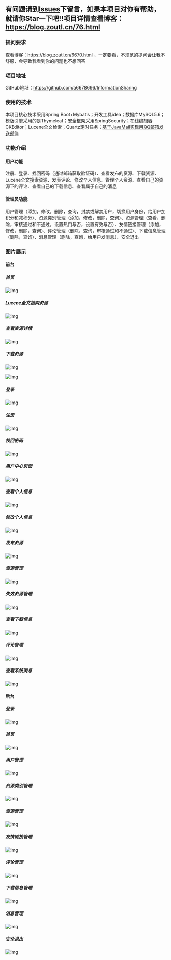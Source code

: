 ## 有问题请到[Issues](https://github.com/a6678696/InformationSharing/issues)下留言，如果本项目对你有帮助，就请你Star一下吧!!项目详情查看博客：https://blog.zoutl.cn/76.html

### 提问要求

查看博客：https://blog.zoutl.cn/6670.html ，一定要看，不规范的提问会让我不舒服，会导致我看到你的问题也不想回答

### 项目地址

GitHub地址：https://github.com/a6678696/InformationSharing

### 使用的技术

本项目核心技术采用Spring Boot+Mybatis；开发工具idea；数据库MySQL5.6；模版引擎采用的是Thymeleaf；安全框架采用SpringSecurity；在线编辑器CKEditor；Lucene全文检索；Quartz定时任务；[基于JavaMail实现用QQ邮箱发送邮件 ](https://blog.zoutl.cn/64.html)

### 功能介绍

#### 用户功能

注册、登录、找回密码（通过邮箱获取验证码）、查看发布的资源、下载资源、Lucene全文搜索资源、发表评论、修改个人信息、管理个人资源、查看自己的资源下的评论、查看自己的下载信息、查看属于自己的消息

#### 管理员功能

用户管理（添加，修改，删除，查询，封禁或解禁用户，切换用户身份，给用户加积分和减积分）、资源类别管理（添加，修改，删除，查询）、资源管理（查看，删除，审核通过和不通过，设置热门与否，设置有效与否）、友情链接管理（添加，修改，删除，查询）、评论管理（删除，查询，审核通过和不通过）、下载信息管理（删除，查询）、消息管理（删除，查询，给用户发消息）、安全退出

### 图片展示

#### 前台

##### 首页

![img](https://image.zoutl.cn/hexo-blog/blogImage/20210117214057.jpg)

##### Lucene全文搜索资源

![img](https://image.zoutl.cn/hexo-blog/blogImage/20210117214225.jpg)

##### 查看资源详情

![img](https://image.zoutl.cn/hexo-blog/blogImage/20210117214317.jpg)

##### 下载资源

![img](https://image.zoutl.cn/hexo-blog/blogImage/20210117214501.jpg)

![img](https://image.zoutl.cn/hexo-blog/blogImage/20210117214539.jpg)

##### 登录

![img](https://image.zoutl.cn/hexo-blog/blogImage/20210117220623.jpg)

##### 注册

![img](https://image.zoutl.cn/hexo-blog/blogImage/20210117220717.jpg)

##### 找回密码

![img](https://image.zoutl.cn/hexo-blog/blogImage/20210117220756.jpg)

##### 用户中心页面

![img](https://image.zoutl.cn/hexo-blog/blogImage/20210117214651.jpg)

##### 查看个人信息

![img](https://image.zoutl.cn/hexo-blog/blogImage/20210117214812.jpg)

##### 修改个人信息

![img](https://image.zoutl.cn/hexo-blog/blogImage/20210117214732.jpg)

##### 发布资源

![img](https://image.zoutl.cn/hexo-blog/blogImage/20210117214858.jpg)

##### 资源管理

![img](https://image.zoutl.cn/hexo-blog/blogImage/20210117214946.jpg)

##### 失效资源管理

![img](https://image.zoutl.cn/hexo-blog/blogImage/20210117215028.jpg)

##### 查看下载信息

![img](https://image.zoutl.cn/hexo-blog/blogImage/20210119223132.jpg)

##### 评论管理

![img](https://image.zoutl.cn/hexo-blog/blogImage/20210117215112.jpg)

##### 查看系统消息

![img](https://image.zoutl.cn/hexo-blog/blogImage/20210117215155.jpg)

#### 后台

##### 登录

![img](https://image.zoutl.cn/hexo-blog/blogImage/20210117215341.jpg)

##### 首页

![img](https://image.zoutl.cn/hexo-blog/blogImage/20210117215248.jpg)

##### 用户管理

![img](https://image.zoutl.cn/hexo-blog/blogImage/20210117215431.jpg)

##### 资源类别管理

![img](https://image.zoutl.cn/hexo-blog/blogImage/20210117215522.jpg)

##### 资源管理

![img](https://image.zoutl.cn/hexo-blog/blogImage/20210117215627.jpg)

##### 友情链接管理

![img](https://image.zoutl.cn/hexo-blog/blogImage/20210117215710.jpg)

##### 评论管理

![img](https://image.zoutl.cn/hexo-blog/blogImage/20210117215756.jpg)

##### 下载信息管理

![img](https://image.zoutl.cn/hexo-blog/blogImage/20210117215843.jpg)

##### 消息管理

![img](https://image.zoutl.cn/hexo-blog/blogImage/20210117215925.jpg)

##### 安全退出

![img](https://image.zoutl.cn/hexo-blog/blogImage/20210117220004.jpg)
